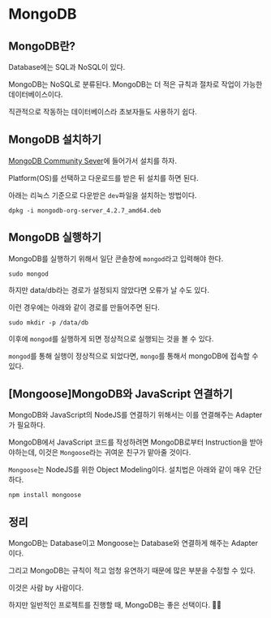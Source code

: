 # MongoDB

## MongoDB란?

Database에는 SQL과 NoSQL이 있다. 

MongoDB는 NoSQL로 분류된다. MongoDB는 더 적은 규칙과 절차로 작업이 가능한 데이터베이스이다.

직관적으로 작동하는 데이터베이스라 초보자들도 사용하기 쉽다.

## MongoDB 설치하기

[MongoDB Community Sever](https://www.mongodb.com/try/download/community)에 들어가서 설치를 하자.

Platform(OS)를 선택하고 다운로드를 받은 뒤 설치를 하면 된다. 

아래는 리눅스 기준으로 다운받은 `dev`파일을 설치하는 방법이다.

```shell 
dpkg -i mongodb-org-server_4.2.7_amd64.deb
```

## MongoDB 실행하기

MongoDB를 실행하기 위해서 일단 콘솔창에 `mongod`라고 입력해야 한다.

```shell
sudo mongod
```

하지만 data/db라는 경로가 설정되지 않았다면 오류가 날 수도 있다. 

이런 경우에는 아래와 같이 경로를 만들어주면 된다.

``` shell
sudo mkdir -p /data/db
```

이후에 `mongod`를 실행하게 되면 정상적으로 실행되는 것을 볼 수 있다.

`mongod`를 통해 실행이 정상적으로 되었다면, `mongo`를 통해서 mongoDB에 접속할 수 있다.

## [Mongoose]MongoDB와 JavaScript 연결하기

MongoDB와 JavaScript의 NodeJS를 연결하기 위해서는 이를 연결해주는 Adapter가 필요하다.

MongoDB에서 JavaScript 코드를 작성하려면 MongoDB로부터 Instruction을 받아야하는데, 이것은 `Mongoose`라는 귀여운 친구가 맡아줄 것이다.

`Mongoose`는 NodeJS를 위한 Object Modeling이다. 설치법은 아래와 같이 매우 간단하다.

``` shell
npm install mongoose
```

## 정리

MongoDB는 Database이고 Mongoose는 Database와 연결하게 해주는 Adapter이다. 

그리고 MongoDB는 규칙이 적고 엄청 유연하기 때문에 많은 부분을 수정할 수 있다. 

이것은 사람 by 사람이다. 

하지만 일반적인 프로젝트를 진행할 때, MongoDB는 좋은 선택이다. 🐹🐻